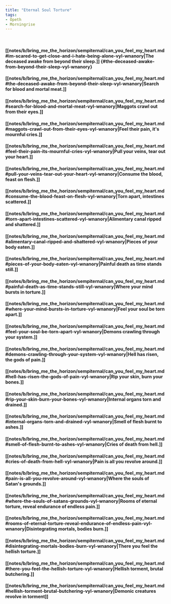 ```yaml
---
title: "Eternal Soul Torture"
tags:
- Opeth
- Morningrise
---
```

&nbsp;
#### [[notes/b/bring_me_the_horizon/sempiternal/can_you_feel_my_heart.md#im-scared-to-get-close-and-i-hate-being-alone-vyl-wnanory|The deceased awake from beyond their sleep.]] {#the-deceased-awake-from-beyond-their-sleep-vyl-wnanory}
#### [[notes/b/bring_me_the_horizon/sempiternal/can_you_feel_my_heart.md#the-deceased-awake-from-beyond-their-sleep-vyl-wnanory|Search for blood and mortal meat.]]
#### [[notes/b/bring_me_the_horizon/sempiternal/can_you_feel_my_heart.md#search-for-blood-and-mortal-meat-vyl-wnanory|Maggots crawl out from their eyes.]]
#### [[notes/b/bring_me_the_horizon/sempiternal/can_you_feel_my_heart.md#maggots-crawl-out-from-their-eyes-vyl-wnanory|Feel their pain, it's mournful cries.]]
#### [[notes/b/bring_me_the_horizon/sempiternal/can_you_feel_my_heart.md#feel-their-pain-its-mournful-cries-vyl-wnanory|Pull your veins, tear out your heart.]]
#### [[notes/b/bring_me_the_horizon/sempiternal/can_you_feel_my_heart.md#pull-your-veins-tear-out-your-heart-vyl-wnanory|Consume the blood, feast on flesh.]]
#### [[notes/b/bring_me_the_horizon/sempiternal/can_you_feel_my_heart.md#consume-the-blood-feast-on-flesh-vyl-wnanory|Torn apart, intestines scattered.]]
#### [[notes/b/bring_me_the_horizon/sempiternal/can_you_feel_my_heart.md#torn-apart-intestines-scattered-vyl-wnanory|Alimentary canal ripped and shattered.]]
#### [[notes/b/bring_me_the_horizon/sempiternal/can_you_feel_my_heart.md#alimentary-canal-ripped-and-shattered-vyl-wnanory|Pieces of your body eaten.]]
#### [[notes/b/bring_me_the_horizon/sempiternal/can_you_feel_my_heart.md#pieces-of-your-body-eaten-vyl-wnanory|Painful death as time stands still.]]
#### [[notes/b/bring_me_the_horizon/sempiternal/can_you_feel_my_heart.md#painful-death-as-time-stands-still-vyl-wnanory|Where your mind bursts in torture.]]
#### [[notes/b/bring_me_the_horizon/sempiternal/can_you_feel_my_heart.md#where-your-mind-bursts-in-torture-vyl-wnanory|Feel your soul be torn apart.]]
#### [[notes/b/bring_me_the_horizon/sempiternal/can_you_feel_my_heart.md#feel-your-soul-be-torn-apart-vyl-wnanory|Demons crawling through your system.]]
#### [[notes/b/bring_me_the_horizon/sempiternal/can_you_feel_my_heart.md#demons-crawling-through-your-system-vyl-wnanory|Hell has risen, the gods of pain.]]
#### [[notes/b/bring_me_the_horizon/sempiternal/can_you_feel_my_heart.md#hell-has-risen-the-gods-of-pain-vyl-wnanory|Rip your skin, burn your bones.]]
#### [[notes/b/bring_me_the_horizon/sempiternal/can_you_feel_my_heart.md#rip-your-skin-burn-your-bones-vyl-wnanory|Internal organs torn and drained.]]
#### [[notes/b/bring_me_the_horizon/sempiternal/can_you_feel_my_heart.md#internal-organs-torn-and-drained-vyl-wnanory|Smell of flesh burnt to ashes.]]
#### [[notes/b/bring_me_the_horizon/sempiternal/can_you_feel_my_heart.md#smell-of-flesh-burnt-to-ashes-vyl-wnanory|Cries of death from hell.]]
#### [[notes/b/bring_me_the_horizon/sempiternal/can_you_feel_my_heart.md#cries-of-death-from-hell-vyl-wnanory|Pain is all you revolve around.]]
#### [[notes/b/bring_me_the_horizon/sempiternal/can_you_feel_my_heart.md#pain-is-all-you-revolve-around-vyl-wnanory|Where the souls of Satan's grounds.]]
#### [[notes/b/bring_me_the_horizon/sempiternal/can_you_feel_my_heart.md#where-the-souls-of-satans-grounds-vyl-wnanory|Rooms of eternal torture, reveal endurance of endless pain.]]
#### [[notes/b/bring_me_the_horizon/sempiternal/can_you_feel_my_heart.md#rooms-of-eternal-torture-reveal-endurance-of-endless-pain-vyl-wnanory|Disintegrating mortals, bodies burn.]]
#### [[notes/b/bring_me_the_horizon/sempiternal/can_you_feel_my_heart.md#disintegrating-mortals-bodies-burn-vyl-wnanory|There you feel the hellish torture.]]
#### [[notes/b/bring_me_the_horizon/sempiternal/can_you_feel_my_heart.md#there-you-feel-the-hellish-torture-vyl-wnanory|Hellish torment, brutal butchering.]]
#### [[notes/b/bring_me_the_horizon/sempiternal/can_you_feel_my_heart.md#hellish-torment-brutal-butchering-vyl-wnanory|Demonic creatures revolve in torment]]
